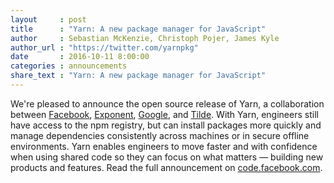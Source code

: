 ```yaml
---
layout     : post
title      : "Yarn: A new package manager for JavaScript"
author     : Sebastian McKenzie, Christoph Pojer, James Kyle
author_url : "https://twitter.com/yarnpkg"
date       : 2016-10-11 8:00:00
categories : announcements
share_text : "Yarn: A new package manager for JavaScript"
---
```


We're pleased to announce the open source release of Yarn, a collaboration between [Facebook][], [Exponent][], [Google][], and [Tilde][]. With Yarn, engineers still have access to the npm registry, but can install packages more quickly and manage dependencies consistently across machines or in secure offline environments. Yarn enables engineers to move faster and with confidence when using shared code so they can focus on what matters — building new products and features. Read the full announcement on [code.facebook.com](https://code.facebook.com/posts/1840075619545360).

[facebook]: https://www.facebook.com/facebook/about/
[exponent]: https://expo.io/about
[google]: https://about.google/
[tilde]: https://www.tilde.io/about-us/
